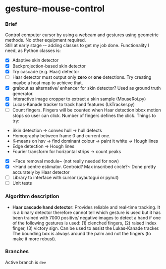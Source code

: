 # gesture-mouse-control

### Brief
Control computer cursor by using a webcam and gestures using geometric methods. No other equipment required.  
Still at early stage -- adding classes to get my job done. Functionality I need, as Python classes is:  
- [x] Adaptive skin detector
- [x] Backprojection-based skin detector
- [x] Try cascade (e.g. Haar) detector
- [ ] Haar detector must output only **zero** or **one** detections. Try creating maybe a heat map to achieve that.
- [x] grabcut as alternative/ enhancer for skin detector? Used as ground truth generator.
- [x] Interactive image cropper to extract a skin sample (MouseRoi.py)
- [x] Lucas-Kanade tracker to track hand features (LkTracker.py)
- [ ] Count fingers. Fingers will be counted when Haar detection bbox motion stops so user can click. Number of fingers defines the click. Things to try:
* Skin detection -> convex hull -> hull defects
* Homography between frame 0 and current one.
* K-means on hsv -> find dominant colour -> paint it white ->
 Hough lines
* Edge detection -> Hough lines
* Fourier transform for horizontal strips -> count peaks
- [x] ~Face removal module~ (not really needed for now)
- [x] ~Hand centre estimator. Centroid? Max inscribed circle?~ Done pretty accurately by Haar detector
- [ ] Library to interface with cursor (pyautogui or pynut)
- [ ] Unit tests

### Algorithm description

* **Haar cascade hand detector**: Provides reliable and real-time tracking. It is a binary detector therefore cannot tell which gesture is used but it has been trained with 7000 positive/ negative images to detect a hand if one of the following gestures is used: (1) clenched fingers, (2) raised index finger, (3) victory sign. Can be used to assist the Lukas-Kanade tracker. The bounding box is always around the palm and not the fingers (to make it more robust).

### Branches
Active branch is `dev`
